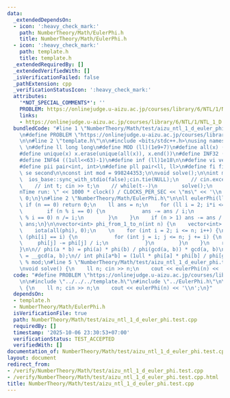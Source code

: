 ```yaml
---
data:
  _extendedDependsOn:
  - icon: ':heavy_check_mark:'
    path: NumberTheory/Math/EulerPhi.h
    title: NumberTheory/Math/EulerPhi.h
  - icon: ':heavy_check_mark:'
    path: template.h
    title: template.h
  _extendedRequiredBy: []
  _extendedVerifiedWith: []
  _isVerificationFailed: false
  _pathExtension: cpp
  _verificationStatusIcon: ':heavy_check_mark:'
  attributes:
    '*NOT_SPECIAL_COMMENTS*': ''
    PROBLEM: https://onlinejudge.u-aizu.ac.jp/courses/library/6/NTL/1/NTL_1_D
    links:
    - https://onlinejudge.u-aizu.ac.jp/courses/library/6/NTL/1/NTL_1_D
  bundledCode: "#line 1 \"NumberTheory/Math/test/aizu_ntl_1_d_euler_phi.test.cpp\"\
    \n#define PROBLEM \"https://onlinejudge.u-aizu.ac.jp/courses/library/6/NTL/1/NTL_1_D\"\
    \n\n#line 2 \"template.h\"\n\n#include <bits/stdc++.h>\nusing namespace std;\n\
    \ \n#define ll long long\n#define MOD (ll)(1e9+7)\n#define all(x) (x).begin(),(x).end()\n\
    #define unique(x) x.erase(unique(all(x)), x.end())\n#define INF32 ((1ull<<31)-1)\n\
    #define INF64 ((1ull<<63)-1)\n#define inf (ll)1e18\n\n#define vi vector<int>\n\
    #define pii pair<int, int>\n#define pll pair<ll, ll>\n#define fi first\n#define\
    \ se second\n\nconst int mod = 998244353;\n\nvoid solve();\n\nint main(){\n  \
    \  ios_base::sync_with_stdio(false);cin.tie(NULL);\n    // cin.exceptions(cin.failbit);\n\
    \    // int t; cin >> t;\n    // while(t--)\n        solve();\n    cerr << \"\\\
    nTime run: \" << 1000 * clock() / CLOCKS_PER_SEC << \"ms\" << '\\n';\n    return\
    \ 0;\n}\n#line 2 \"NumberTheory/Math/EulerPhi.h\"\n\nll eulerPhi(ll n) {\n   \
    \ if (n == 0) return 0;\n    ll ans = n;\n    for (ll i = 2; i*i <= n; i++) {\n\
    \        if (n % i == 0) {\n            ans -= ans / i;\n            while (n\
    \ % i == 0) n /= i;\n        }\n    }\n    if (n > 1) ans -= ans / n;\n    return\
    \ ans;\n}\n\nvector<int> phi_from_1_to_n(int n) {\n    vector<int> phi(n + 1);\n\
    \    iota(all(phi), 0);\n    \n    for (int i = 2; i <= n; i++) {\n        if\
    \ (phi[i] == i) {\n            for (int j = i; j <= n; j += i) {\n           \
    \     phi[j] -= phi[j] / i;\n            }\n        }\n    }\n    return phi;\n\
    }\n\n// phi(a * b) = phi(a) * phi(b) / phi(gcd(a, b)) * gcd(a, b)\n// int gcd\
    \ = __gcd(a, b);\n// int phi[a*b] = (1ull * phi[a] * phi[b] / phi[gcd] * gcd)\
    \ % mod;\n#line 5 \"NumberTheory/Math/test/aizu_ntl_1_d_euler_phi.test.cpp\"\n\
    \nvoid solve() {\n    ll n; cin >> n;\n    cout << eulerPhi(n) << '\\n';\n}\n"
  code: "#define PROBLEM \"https://onlinejudge.u-aizu.ac.jp/courses/library/6/NTL/1/NTL_1_D\"\
    \n\n#include \"../../../template.h\"\n#include \"../EulerPhi.h\"\n\nvoid solve()\
    \ {\n    ll n; cin >> n;\n    cout << eulerPhi(n) << '\\n';\n}"
  dependsOn:
  - template.h
  - NumberTheory/Math/EulerPhi.h
  isVerificationFile: true
  path: NumberTheory/Math/test/aizu_ntl_1_d_euler_phi.test.cpp
  requiredBy: []
  timestamp: '2025-10-06 23:30:53+07:00'
  verificationStatus: TEST_ACCEPTED
  verifiedWith: []
documentation_of: NumberTheory/Math/test/aizu_ntl_1_d_euler_phi.test.cpp
layout: document
redirect_from:
- /verify/NumberTheory/Math/test/aizu_ntl_1_d_euler_phi.test.cpp
- /verify/NumberTheory/Math/test/aizu_ntl_1_d_euler_phi.test.cpp.html
title: NumberTheory/Math/test/aizu_ntl_1_d_euler_phi.test.cpp
---
```

